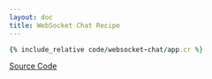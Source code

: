 ```yaml
---
layout: doc
title: WebSocket Chat Recipe
---
```


```ruby
{% include_relative code/websocket-chat/app.cr %}
```

[Source Code](https://github.com/kemalcr/kemalcr.com/tree/master/_cookbook/code/websocket-chat)